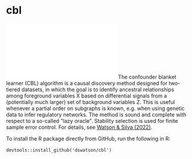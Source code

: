 # cbl
![](splash.pdf)
The confounder blanket learner (CBL) algorithm is a causal discovery method designed for two-tiered datasets, in which the goal is to identify ancestral relationships among foreground variables X based on differential signals from a (potentially much larger) set of background variables Z. This is useful whenever a partial order on subgraphs is known, e.g. when using genetic data to infer regulatory networks. The method is sound and complete with respect to a so-called "lazy oracle". Stability selection is used for finite sample error control. For details, see [Watson & Silva (2022)](https://arxiv.org/abs/2205.05715).

To install the R package directly from GitHub, run the following in R:
```{r}
devtools::install_github('dswatson/cbl')
```